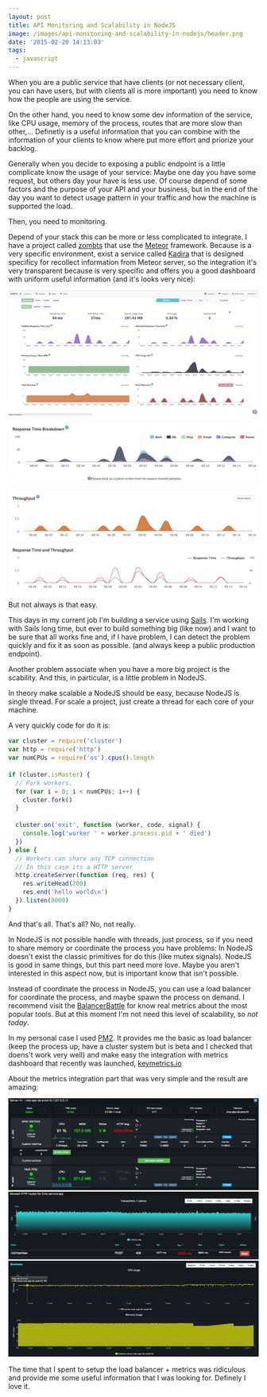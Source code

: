 ```yaml
---
layout: post
title: API Monitoring and Scalability in NodeJS
image: /images/api-monitoring-and-scalability-in-nodejs/header.png
date: '2015-02-20 14:13:03'
tags:
  - javascript
---
```


When you are a public service that have clients (or not necessary client, you can have users, but with clients all is more important) you need to know how the people are using the service.

On the other hand, you need to know some dev information of the service, like CPU usage, memory of the process, routes that are more slow than other,... Definetly is a useful information that you can combine with the information of your clients to know where put more effort and priorize your backlog.

Generally when you decide to exposing a public endpoint is a little complicate know the usage of your service: Maybe one day you have some request, but others day your have is less use. Of course depend of some factors and the purpose of your API and your business, but in the end of the day you want to detect usage pattern in your traffic and how the machine is supported the load.

Then, you need to monitoring.

Depend of your stack this can be more or less complicated to integrate. I have a project called [zombts](zombts.com) that use the [Meteor](meteor.com) framework. Because is a very specific environment, exist a service called [Kadira](https://kadira.io) that is designed specificy for recollect information from Meteor server, so the integration it's very transparent because is very specific and offers you a good dashboard with uniform useful information (and it's looks very nice):

![](/images/api-monitoring-and-scalability-in-nodejs/il8zqtn.png)

![](/images/api-monitoring-and-scalability-in-nodejs/zybkqjv.png)

But not always is that easy. 

This days in my current job I'm building a service using [Sails](http://sailsjs.org). I'm working with Sails long time, but ever to build something big (like now) and I want to be sure that all works fine and, if I have problem, I can detect the problem quickly and fix it as soon as possible. (and always keep a public production endpoint).

Another problem associate when you have a more big project is the scability. And this, in particular, is a little problem in NodeJS.

In theory make scalable a NodeJS should be easy, because NodeJS is single thread. For scale a project, just create a thread for each core of your machine. 

A very quickly code for do it is:

```js
var cluster = require('cluster')
var http = require('http')
var numCPUs = require('os').cpus().length

if (cluster.isMaster) {
  // Fork workers.
  for (var i = 0; i < numCPUs; i++) {
    cluster.fork()
  }

  cluster.on('exit', function (worker, code, signal) {
    console.log('worker ' + worker.process.pid + ' died')
  })
} else {
  // Workers can share any TCP connection
  // In this case its a HTTP server
  http.createServer(function (req, res) {
    res.writeHead(200)
    res.end('hello world\n')
  }).listen(8000)
}
```

And that's all. That's all? No, not really.

In NodeJS is not possible handle with threads, just process, so if you need to share memory or coordinate the process you have problems: In NodeJS doesn't exist the classic primitives for do this (like mutex signals). NodeJS is good in same things, but this part need more love. Maybe you aren't interested in this aspect now, but is important know that isn't possible.

Instead of coordinate the process in NodeJS, you can use a load balancer for coordinate the process, and maybe spawn the process on demand. I recommend visit the [BalancerBattle](https://github.com/observing/balancerbattle) for know real metrics about the most popular tools. But at this moment I'm not need this level of scalability, so *not today*.

In my personal case I used [PM2](https://github.com/Unitech/pm2). It provides me the basic as load balancer (keep the process up; have a cluster system but is beta and I checked that doens't work very well) and make easy the integration with metrics dashboard that recently was launched, [keymetrics.io](https://keymetrics.io/)

About the metrics integration part that was very simple and the result are amazing:

![](/images/api-monitoring-and-scalability-in-nodejs/duobcds.png)
![](/images/api-monitoring-and-scalability-in-nodejs/1gsn71c.png)
![](/images/api-monitoring-and-scalability-in-nodejs/vihgdvn.png)

The time that I spent to setup the load balancer + metrics was ridiculous and provide me some useful information that I was looking for. Definely I love it.
